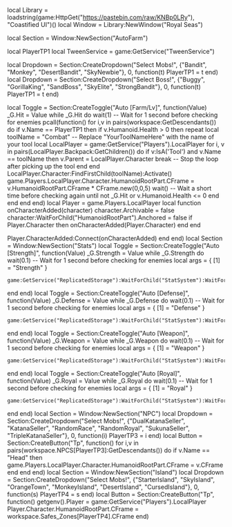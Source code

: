 local Library = loadstring(game:HttpGet("https://pastebin.com/raw/KNBp0LRy"), "Coastified UI")()
local Window = Library:NewWindow("Royal Seas")

local Section = Window:NewSection("AutoFarm")

local PlayerTP1
local TweenService = game:GetService("TweenService")

local Dropdown = Section:CreateDropdown("Select Mobs!", {"Bandit", "Monkey", "DesertBandit", "SkyNewbie"}, 0, function(t)
    PlayerTP1 = t
end)
local Dropdown = Section:CreateDropdown("Select Boss!", {"Buggy", "GorillaKing", "SandBoss", "SkyElite", "StrongBandit"}, 0, function(t)
    PlayerTP1 = t
end)

local Toggle = Section:CreateToggle("Auto [Farm/Lv]", function(Value)
_G.Hit = Value
while _G.Hit do
wait(1)  -- Wait for 1 second before checking for enemies
pcall(function()
for i,v in pairs(workspace:GetDescendants()) do
if v.Name == PlayerTP1 then
if v.Humanoid.Health > 0 then
repeat
    local toolName = "Combat" -- Replace "YourToolNameHere" with the name of your tool
    local LocalPlayer = game:GetService("Players").LocalPlayer
    for i, v in pairs(LocalPlayer.Backpack:GetChildren()) do
    if v:IsA('Tool') and v.Name == toolName then
    v.Parent = LocalPlayer.Character
    break -- Stop the loop after picking up the tool
    end
    end
    LocalPlayer.Character:FindFirstChild(toolName):Activate()
game.Players.LocalPlayer.Character.HumanoidRootPart.CFrame = v.HumanoidRootPart.CFrame * CFrame.new(0,0,5)
wait()  -- Wait a short time before checking again
until not _G.Hit or v.Humanoid.Health <= 0
end
end
end
end)
local Player = game.Players.LocalPlayer
local function onCharacterAdded(character)
    character.Archivable = false
    character:WaitForChild("HumanoidRootPart").Anchored = false
    if Player.Character then
            onCharacterAdded(Player.Character)
    end
end
    
Player.CharacterAdded:Connect(onCharacterAdded)
end
end)
local Section = Window:NewSection("Stats")
local Toggle = Section:CreateToggle("Auto [Strength]", function(Value)
_G.Strength = Value
while _G.Strength do
wait(0.1)  -- Wait for 1 second before checking for enemies
local args = {
    [1] = "Strength"
    }
    
    game:GetService("ReplicatedStorage"):WaitForChild("StatSystem"):WaitForChild("Points"):FireServer(unpack(args))	
end
end)
local Toggle = Section:CreateToggle("Auto [Defense]", function(Value)
_G.Defense = Value
while _G.Defense do
wait(0.1)  -- Wait for 1 second before checking for enemies
local args = {
    [1] = "Defense"
    }
    
    game:GetService("ReplicatedStorage"):WaitForChild("StatSystem"):WaitForChild("Points"):FireServer(unpack(args))	
end
end)
local Toggle = Section:CreateToggle("Auto [Weapon]", function(Value)
_G.Weapon = Value
while _G.Weapon do
wait(0.1)  -- Wait for 1 second before checking for enemies
local args = {
    [1] = "Weapon"
    }
    
    game:GetService("ReplicatedStorage"):WaitForChild("StatSystem"):WaitForChild("Points"):FireServer(unpack(args))	
end
end)
local Toggle = Section:CreateToggle("Auto [Royal]", function(Value)
_G.Royal = Value
while _G.Royal do
wait(0.1)  -- Wait for 1 second before checking for enemies
local args = {
    [1] = "Royal"
    }
    
    game:GetService("ReplicatedStorage"):WaitForChild("StatSystem"):WaitForChild("Points"):FireServer(unpack(args))	
end
end)
local Section = Window:NewSection("NPC")
local Dropdown = Section:CreateDropdown("Select Mobs!", {"DualKatanaSeller", "KatanaSeller", "RandomRace", "RandomRoyal", "SukunaSeller", "TripleKatanaSeller"}, 0, function(i)
    PlayerTP3 = i
end)
local Button = Section:CreateButton("Tp", function()
    for i,v in pairs(workspace.NPCS[PlayerTP3]:GetDescendants()) do
        if v.Name == "Head" then
        game.Players.LocalPlayer.Character.HumanoidRootPart.CFrame = v.CFrame
    end
end
end)
local Section = Window:NewSection("Island")
local Dropdown = Section:CreateDropdown("Select Mobs!", {"StarterIsland", "SkyIsland", "OrangeTown", "MonkeyIsland", "DesertIsland", "CursedIsland"}, 0, function(s)
    PlayerTP4 = s
end)
local Button = Section:CreateButton("Tp", function()
    getgenv().Player = game:GetService("Players").LocalPlayer
    Player.Character.HumanoidRootPart.CFrame = workspace.Safes_Zones[PlayerTP4].CFrame
end)
